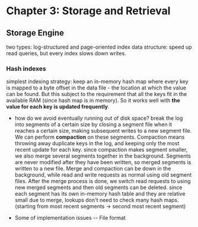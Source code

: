 # Chapter 3: Storage and Retrieval

## Storage Engine

two types: log-structured and page-oriented
index data structure: speed up read queries, but every index slows down writes.

### Hash indexes

simplest indexing strategy: keep an in-memory hash map where every key is mapped to a byte offset in the data file - the location at which the value can be found. But this subject to the requirement that all the keys fit in the available RAM (since hash map is in memory). So it works well with **the value for each key is updated frequently**.

- how do we avoid eventually running out of disk space?
  break the log into segments of a certain size by closing a segment file when it reaches a certain size, making subsequent writes to a new segment file. We can perform **compaction** on these segments. Compaction means throwing away duplicate keys in the log, and keeping only the most recent update for each key.
  since compaction makes segment smaller, we also merge several segments together in the background. Segments are never modified after they have been written, so merged segments is written to a new file. Merge and compaction can be down in the background, while read and write requests as normal using old segment files. After the merge process is done, we switch read requests to using new merged segments and then old segments can be deleted.
  since each segment has its own in-memory hash table and they are relative small due to merge, lookups don't need to check many hash maps.(starting from most recent segments -> second most recent segment)

- Some of implementation issues
  -- File format
